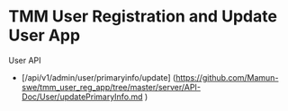 # TMM User Registration and Update User App 

User API

- [/api/v1/admin/user/primaryinfo/update] (https://github.com/Mamun-swe/tmm_user_reg_app/tree/master/server/API-Doc/User/updatePrimaryInfo.md
)
